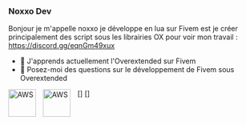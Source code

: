 ### Noxxo Dev

Bonjour je m'appelle noxxo je développe en lua sur Fivem est je créer principalement des script sous les librairies OX pour voir mon travail : https://discord.gg/eqnGm49xux

- 🌱 J'apprends actuellement l'Overextended sur Fivem
- 💬 Posez-moi des questions sur le développement de Fivem sous Overextended
<!--
**Noxxodev/Noxxodev** is a ✨ _special_ ✨ repository because its `README.md` (this file) appears on your GitHub profile.

Here are some ideas to get you started:

- 🔭 I’m currently working on ...

- 👯 I’m looking to collaborate on ...
- 🤔 I’m looking for help with ...

- 📫 How to reach me: ...
- 😄 Pronouns: ...
- ⚡ Fun fact: ...
-->
[<img align="left" alt="AWS" width="55px" src="https://cdn.jsdelivr.net/gh/devicons/devicon/icons/visualstudio/visualstudio-plain.svg" style="padding-right:11px;" />] [<img align="left" alt="AWS" width="55px" src="https://cdn.jsdelivr.net/gh/devicons/devicon/icons/lua/lua-original-wordmark.svg" style="padding-right:11px;" />]

